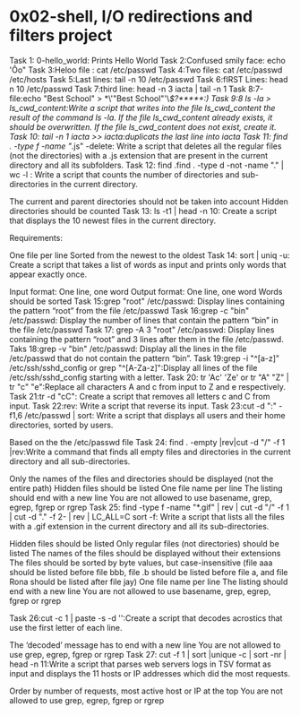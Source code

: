 # 0x02-shell, I/O redirections and filters project
Task 1: 0-hello_world: Prints Hello World
Task 2:Confused smily face: echo 'Ôo"
Task 3:Heloo file : cat /etc/passwd
Task 4:Two files: cat /etc/passwd /etc/hosts
Task 5:Last lines: tail -n 10 /etc/passwd
Task 6:fIRST Lines: head n 10 /etc/passwd
Task 7:third line: head -n 3 iacta | tail -n 1
Task 8:7-file:echo "Best School" > \*\\'"Best School"\'\\*$\?\*\*\*\*\*:)
Task 9:8 ls -la > ls_cwd_content:Write a script that writes into the file ls_cwd_content the result of the command ls -la. If the file ls_cwd_content already exists, it should be overwritten. If the file ls_cwd_content does not exist, create it.
Task 10: tail -n 1 iacta >> iacta:duplicats the last line into iacta
Task 11: find . -type f -name "*.js" -delete: Write a script that deletes all the regular files (not the directories) with a .js extension that are present in the current directory and all its subfolders.
Task 12: find .find . -type d -not -name "." | wc -l : Write a script that counts the number of directories and sub-directories in the current directory.

The current and parent directories should not be taken into account
Hidden directories should be counted
Task 13: ls -t1 | head -n 10: Create a script that displays the 10 newest files in the current directory.

Requirements:

One file per line
Sorted from the newest to the oldest
Task 14: sort | uniq -u: Create a script that takes a list of words as input and prints only words that appear exactly once.

Input format: One line, one word
Output format: One line, one word
Words should be sorted
Task 15:grep "root" /etc/passwd: Display lines containing the pattern “root” from the file /etc/passwd
Task 16:grep -c "bin" /etc/passwd: Display the number of lines that contain the pattern “bin” in the file /etc/passwd
Task 17: grep -A 3 "root" /etc/passwd: Display lines containing the pattern “root” and 3 lines after them in the file /etc/passwd.
Taks 18:grep -v "bin" /etc/passwd: Display all the lines in the file /etc/passwd that do not contain the pattern “bin”.
Task 19:grep -i "^[a-z]" /etc/ssh/sshd_config or grep "^[A-Za-z]":Display all lines of the file /etc/ssh/sshd_config starting with a letter.
Task 20: tr 'Ac' 'Ze' or tr "A" "Z" | tr "c" "e":Replace all characters A and c from input to Z and e respectively.
Task 21:tr -d "cC": Create a script that removes all letters c and C from input.
Task 22:rev: Write a script that reverse its input.
Task 23:cut -d ":" -f1,6 /etc/passwd | sort: Write a script that displays all users and their home directories, sorted by users.

Based on the the /etc/passwd file
Task 24: find . -empty |rev|cut -d "/" -f 1 |rev:Write a command that finds all empty files and directories in the current directory and all sub-directories.

Only the names of the files and directories should be displayed (not the entire path)
Hidden files should be listed
One file name per line
The listing should end with a new line
You are not allowed to use basename, grep, egrep, fgrep or rgrep
Task 25: find -type f -name "*.gif" | rev | cut -d "/" -f 1 | cut -d "." -f 2- | rev | LC_ALL=C sort -f: Write a script that lists all the files with a .gif extension in the current directory and all its sub-directories.

Hidden files should be listed
Only regular files (not directories) should be listed
The names of the files should be displayed without their extensions
The files should be sorted by byte values, but case-insensitive (file aaa should be listed before file bbb, file .b should be listed before file a, and file Rona should be listed after file jay)
One file name per line
The listing should end with a new line
You are not allowed to use basename, grep, egrep, fgrep or rgrep

Task 26:cut -c 1 | paste -s -d '':Create a script that decodes acrostics that use the first letter of each line.

The ‘decoded’ message has to end with a new line
You are not allowed to use grep, egrep, fgrep or rgrep
Task 27: cut -f 1 | sort |unique -c | sort -nr | head -n 11:Write a script that parses web servers logs in TSV format as input and displays the 11 hosts or IP addresses which did the most requests.

Order by number of requests, most active host or IP at the top
You are not allowed to use grep, egrep, fgrep or rgrep

